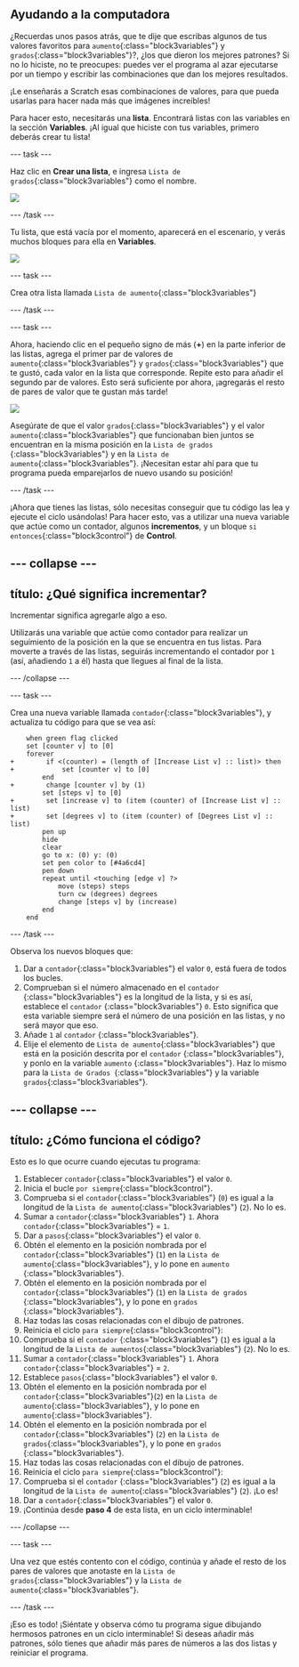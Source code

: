 ## Ayudando a la computadora

¿Recuerdas unos pasos atrás, que te dije que escribas algunos de tus valores favoritos para `aumento`{:class="block3variables"} y `grados`{:class="block3variables"}?, ¿los que dieron los mejores patrones? Si no lo hiciste, no te preocupes: puedes ver el programa al azar ejecutarse por un tiempo y escribir las combinaciones que dan los mejores resultados.

¡Le enseñarás a Scratch esas combinaciones de valores, para que pueda usarlas para hacer nada más que imágenes increíbles!

Para hacer esto, necesitarás una **lista**. Encontrará listas con las variables en la sección **Variables**. ¡Al igual que hiciste con tus variables, primero deberás crear tu lista!

\--- task \---

Haz clic en **Crear una lista**, e ingresa `Lista de grados`{:class="block3variables"} como el nombre.

![](images/makeAList.png)

\--- /task \---

Tu lista, que está vacía por el momento, aparecerá en el escenario, y verás muchos bloques para ella en **Variables**.

![](images/listBlocks.png)

\--- task \---

Crea otra lista llamada `Lista de aumento`{:class="block3variables"}

\--- /task \---

\--- task \---

Ahora, haciendo clic en el pequeño signo de más (**+**) en la parte inferior de las listas, agrega el primer par de valores de `aumento`{:class="block3variables"} y `grados`{:class="block3variables"} que te gustó, cada valor en la lista que corresponde. Repite esto para añadir el segundo par de valores. Esto será suficiente por ahora, ¡agregarás el resto de pares de valor que te gustan más tarde!

![](images/helping2.png)

Asegúrate de que el valor `grados`{:class="block3variables"} y el valor `aumento`{:class="block3variables"} que funcionaban bien juntos se encuentran en la misma posición en la `Lista de grados `{:class="block3variables"} y en la `Lista de aumento`{:class="block3variables"}. ¡Necesitan estar ahí para que tu programa pueda emparejarlos de nuevo usando su posición!

\--- /task \---

¡Ahora que tienes las listas, sólo necesitas conseguir que tu código las lea y ejecute el ciclo usándolas! Para hacer esto, vas a utilizar una nueva variable que actúe como un contador, algunos **incrementos**, y un bloque `si entonces`{:class="block3control"} de **Control**.

## \--- collapse \---

## título: ¿Qué significa incrementar?

Incrementar significa agregarle algo a eso.

Utilizarás una variable que actúe como contador para realizar un seguimiento de la posición en la que se encuentra en tus listas. Para moverte a través de las listas, seguirás incrementando el contador por `1` (así, añadiendo `1` a él) hasta que llegues al final de la lista.

\--- /collapse \---

\--- task \---

Crea una nueva variable llamada `contador`{:class="block3variables"}, y actualiza tu código para que se vea así:

```blocks3
    when green flag clicked
    set [counter v] to [0]
    forever 
+        if <(counter) = (length of [Increase List v] :: list)> then 
+            set [counter v] to [0]
        end
+        change [counter v] by (1)
        set [steps v] to [0]
+        set [increase v] to (item (counter) of [Increase List v] :: list)
+        set [degrees v] to (item (counter) of [Degrees List v] :: list)
        pen up
        hide
        clear
        go to x: (0) y: (0)
        set pen color to [#4a6cd4]
        pen down
        repeat until <touching [edge v] ?> 
            move (steps) steps
            turn cw (degrees) degrees
            change [steps v] by (increase)
        end
    end
```

\--- /task \---

Observa los nuevos bloques que:

1. Dar a `contador`{:class="block3variables"} el valor `0`, está fuera de todos los bucles.
2. Comprueban si el número almacenado en el ` contador ` {:class="block3variables"} es la longitud de la lista, y si es así, establece el ` contador ` {:class="block3variables"} ` 0 `. Esto significa que esta variable siempre será el número de una posición en las listas, y no será mayor que eso.
3. Añade `1` al `contador` {:class="block3variables"}.
4. Elije el elemento de `Lista de aumento`{:class="block3variables"} que está en la posición descrita por el `contador` {:class="block3variables"}, y ponlo en la variable `aumento` {:class="block3variables"}. Haz lo mismo para la `Lista de Grados `{:class="block3variables"} y la variable `grados`{:class="block3variables"}.

## \--- collapse \---

## título: ¿Cómo funciona el código?

Esto es lo que ocurre cuando ejecutas tu programa:

1. Establecer `contador`{:class="block3variables"} el valor `0`.
2. Inicia el bucle `por siempre`{:class="block3control"}.
3. Comprueba si el `contador`{:class="block3variables"} (`0`) es igual a la longitud de la `Lista de aumento`{:class="block3variables"} (`2`). No lo es.
4. Sumar a `contador`{:class="block3variables"} `1`. Ahora `contador`{:class="block3variables"} = `1`.
5. Dar a `pasos`{:class="block3variables"} el valor `0`.
6. Obtén el elemento en la posición nombrada por el `contador`{:class="block3variables"} (`1`) en la `Lista de aumento`{:class="block3variables"}, y lo pone en `aumento` {:class="block3variables"}.
7. Obtén el elemento en la posición nombrada por el `contador`{:class="block3variables"} (`1`) en la `Lista de grados` {:class="block3variables"}, y lo pone en `grados` {:class="block3variables"}.
8. Haz todas las cosas relacionadas con el dibujo de patrones.
9. Reinicia el ciclo `para siempre`{:class="block3control"}:
10. Comprueba si el `contador` {:class="block3variables"} (`1`) es igual a la longitud de la ` Lista de aumentos `{:class="block3variables"} (`2`). No lo es.
11. Sumar a `contador`{:class="block3variables"} `1`. Ahora `contador`{:class="block3variables"} = `2`.
12. Establece `pasos`{:class="block3variables"} el valor `0`.
13. Obtén el elemento en la posición nombrada por el `contador`{:class="block3variables"}(`2`) en la `Lista de aumento`{:class="block3variables"}, y lo pone en `aumento`{:class="block3variables"}.
14. Obtén el elemento en la posición nombrada por el `contador`{:class="block3variables"} (`2`) en la `Lista de grados`{:class="block3variables"}, y lo pone en `grados` {:class="block3variables"}.
15. Haz todas las cosas relacionadas con el dibujo de patrones.
16. Reinicia el ciclo `para siempre`{:class="block3control"}:
17. Comprueba si el `contador` {:class="block3variables"} (`2`) es igual a la longitud de la `Lista de aumento`{:class="block3variables"} (`2`). ¡Lo es!
18. Dar a `contador`{:class="block3variables"} el valor `0`.
19. ¡Continúa desde **paso 4** de esta lista, en un ciclo interminable!

\--- /collapse \---

\--- task \---

Una vez que estés contento con el código, continúa y añade el resto de los pares de valores que anotaste en la `Lista de grados`{:class="block3variables"} y la `Lista de aumento`{:class="block3variables"}.

\--- /task \---

¡Eso es todo! ¡Siéntate y observa cómo tu programa sigue dibujando hermosos patrones en un ciclo interminable! Si deseas añadir más patrones, sólo tienes que añadir más pares de números a las dos listas y reiniciar el programa.